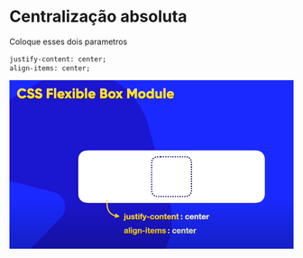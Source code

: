# Centralização absoluta
 
Coloque esses dois parametros
```
justify-content: center;
align-items: center;
```

<img src="image/image.png">